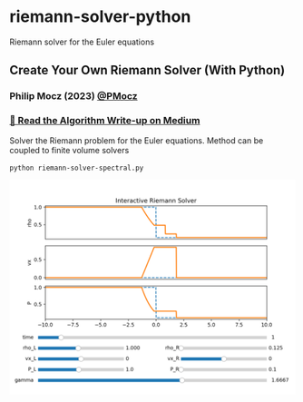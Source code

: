 # riemann-solver-python
Riemann solver for the Euler equations

## Create Your Own Riemann Solver (With Python)

### Philip Mocz (2023) [@PMocz](https://twitter.com/PMocz)

### [📝 Read the Algorithm Write-up on Medium](https://medium.com/@philip-mocz/create-your-own-riemann-solver-with-python-9e38d64ad2ec)

Solver the Riemann problem for the Euler equations. Method can be coupled to finite volume solvers


```
python riemann-solver-spectral.py
```

![Simulation](./riemann_solver.png)
